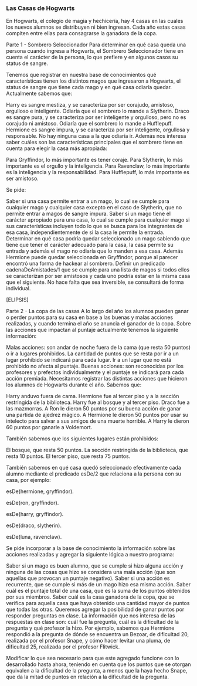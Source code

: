 ### Las Casas de Hogwarts
En Hogwarts, el colegio de magia y hechicería, hay 4 casas en las cuales los nuevos alumnos se distribuyen ni bien ingresan. Cada año estas casas compiten entre ellas para consagrarse la ganadora de la copa.

Parte 1 - Sombrero Seleccionador
Para determinar en qué casa queda una persona cuando ingresa a Hogwarts, el Sombrero Seleccionador tiene en cuenta el carácter de la persona, lo que prefiere y en algunos casos su status de sangre.


Tenemos que registrar en nuestra base de conocimientos qué características tienen los distintos magos que ingresaron a Hogwarts, el status de sangre que tiene cada mago y en qué casa odiaría quedar. Actualmente sabemos que:

Harry es sangre mestiza, y se caracteriza por ser corajudo, amistoso, orgulloso e inteligente. Odiaría que el sombrero lo mande a Slytherin.
Draco es sangre pura, y se caracteriza por ser inteligente y orgulloso, pero no es corajudo ni amistoso. Odiaría que el sombrero lo mande a Hufflepuff.
Hermione es sangre impura, y se caracteriza por ser inteligente, orgullosa y responsable. No hay ninguna casa a la que odiaría ir.
Además nos interesa saber cuáles son las características principales que el sombrero tiene en cuenta para elegir la casa más apropiada:

Para Gryffindor, lo más importante es tener coraje.
Para Slytherin, lo más importante es el orgullo y la inteligencia.
Para Ravenclaw, lo más importante es la inteligencia y la responsabilidad.
Para Hufflepuff, lo más importante es ser amistoso.

Se pide:

Saber si una casa permite entrar a un mago, lo cual se cumple para cualquier mago y cualquier casa excepto en el caso de Slytherin, que no permite entrar a magos de sangre impura.
Saber si un mago tiene el carácter apropiado para una casa, lo cual se cumple para cualquier mago si sus características incluyen todo lo que se busca para los integrantes de esa casa, independientemente de si la casa le permite la entrada.
Determinar en qué casa podría quedar seleccionado un mago sabiendo que tiene que tener el carácter adecuado para la casa, la casa permite su entrada y además el mago no odiaría que lo manden a esa casa. Además Hermione puede quedar seleccionada en Gryffindor, porque al parecer encontró una forma de hackear al sombrero.
Definir un predicado cadenaDeAmistades/1 que se cumple para una lista de magos si todos ellos se caracterizan por ser amistosos y cada uno podría estar en la misma casa que el siguiente. No hace falta que sea inversible, se consultará de forma individual.

[ELIPSIS]

Parte 2 - La copa de las casas
A lo largo del año los alumnos pueden ganar o perder puntos para su casa en base a las buenas y malas acciones realizadas, y cuando termina el año se anuncia el ganador de la copa. Sobre las acciones que impactan al puntaje actualmente tenemos la siguiente información:

Malas acciones: son andar de noche fuera de la cama (que resta 50 puntos) o ir a lugares prohibidos. La cantidad de puntos que se resta por ir a un lugar prohibido se indicará para cada lugar. Ir a un lugar que no está prohibido no afecta al puntaje.
Buenas acciones: son reconocidas por los profesores y prefectos individualmente y el puntaje se indicará para cada acción premiada.
Necesitamos registrar las distintas acciones que hicieron los alumnos de Hogwarts durante el año. Sabemos que:

Harry anduvo fuera de cama.
Hermione fue al tercer piso y a la sección restringida de la biblioteca.
Harry fue al bosque y al tercer piso.
Draco fue a las mazmorras.
A Ron le dieron 50 puntos por su buena acción de ganar una partida de ajedrez mágico.
A Hermione le dieron 50 puntos por usar su intelecto para salvar a sus amigos de una muerte horrible.
A Harry le dieron 60 puntos por ganarle a Voldemort.

También sabemos que los siguientes lugares están prohibidos:

El bosque, que resta 50 puntos.
La sección restringida de la biblioteca, que resta 10 puntos.
El tercer piso, que resta 75 puntos.

También sabemos en qué casa quedó seleccionado efectivamente cada alumno mediante el predicado esDe/2 que relaciona a la persona con su casa, por ejemplo:

esDe(hermione, gryffindor).

esDe(ron, gryffindor).

esDe(harry, gryffindor).

esDe(draco, slytherin).

esDe(luna, ravenclaw).


Se pide incorporar a la base de conocimiento la información sobre las acciones realizadas y agregar la siguiente lógica a nuestro programa:

Saber si un mago es buen alumno, que se cumple si hizo alguna acción y ninguna de las cosas que hizo se considera una mala acción (que son aquellas que provocan un puntaje negativo).
Saber si una acción es recurrente, que se cumple si más de un mago hizo esa misma acción.
Saber cuál es el puntaje total de una casa, que es la suma de los puntos obtenidos por sus miembros.
Saber cuál es la casa ganadora de la copa, que se verifica para aquella casa que haya obtenido una cantidad mayor de puntos que todas las otras.
Queremos agregar la posibilidad de ganar puntos por responder preguntas en clase. La información que nos interesa de las respuestas en clase son: cuál fue la pregunta, cuál es la dificultad de la pregunta y qué profesor la hizo.
Por ejemplo, sabemos que Hermione respondió a la pregunta de dónde se encuentra un Bezoar, de dificultad 20, realizada por el profesor Snape, y cómo hacer levitar una pluma, de dificultad 25, realizada por el profesor Flitwick.

Modificar lo que sea necesario para que este agregado funcione con lo desarrollado hasta ahora, teniendo en cuenta que los puntos que se otorgan equivalen a la dificultad de la pregunta, a menos que la haya hecho Snape, que da la mitad de puntos en relación a la dificultad de la pregunta.
